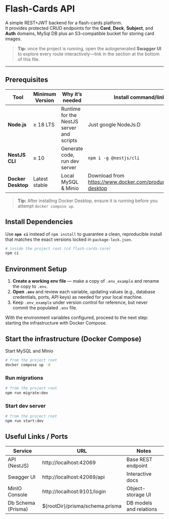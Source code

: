 # Flash-Cards API

A simple REST+JWT backend for a flash-cards platform.  
It provides protected CRUD endpoints for the **Card**, **Deck**, **Subject**, and **Auth** domains, MySql DB plus an S3-compatible bucket for storing card images.

> **Tip:** once the project is running, open the autogenerated **Swagger UI** to explore every route interactively—link in the section at the bottom of this file.

---
## Prerequisites

| Tool | Minimum Version | Why it’s needed | Install command/link |
|------|-----------------|-----------------|-----------------|
| **Node.js** | ≥ 18 LTS | Runtime for the NestJS server and scripts | Just google NodeJs:D |
| **NestJS CLI** | ≥ 10 | Generate code, run dev server | ```npm i -g @nestjs/cli``` |
| **Docker Desktop** | Latest stable | Local MySQL & Minio | Download from <https://www.docker.com/products/docker-desktop> |

> **Tip:** After installing Docker Desktop, ensure it is running before you attempt `docker compose up`.
## Install Dependencies

Use **`npm ci`** instead of `npm install` to guarantee a clean, reproducible install that matches the exact versions locked in `package-lock.json`.

```bash
# inside the project root (cd flash-cards-core)
npm ci
```
## Environment Setup

1. **Create a working env file** — make a copy of `.env_example` and rename the copy to `.env`.
2. **Open `.env`** and review each variable, updating values (e.g., database credentials, ports, API keys) as needed for your local machine.
3. Keep `.env_example` under version control for reference, but never commit the populated `.env` file.

With the environment variables configured, proceed to the next step: starting the infrastructure with Docker Compose.

## Start the infrastructure (Docker Compose)

Start MySQL and Minio

```bash
# from the project root
docker compose up -d
```

### Run migrations

```bash
# from the project root
npm run migrate:dev
```

### Start dev server

```bash
# from the project root
npm run start:dev
```

## Useful Links / Ports

| Service              | URL                              | Notes                  |
|----------------------|----------------------------------|------------------------|
| API (NestJS)         | http://localhost:42069           | Base REST endpoint     |
| Swagger UI           | http://localhost:42069/api       | Interactive docs       |
| MinIO Console        | http://localhost:9101/login      | Object-storage UI      |
| Db Schema (Prisma)   | ${rootDir}/prisma/schema.prisma  | DB models and relations|
